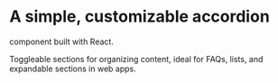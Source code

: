 # A simple, customizable accordion

component built with React.

Toggleable sections for organizing content, ideal for FAQs, lists, and expandable sections in web apps.
